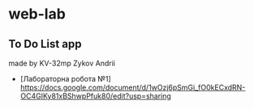 # web-lab
## To Do List app
made by KV-32mp Zykov Andrii
- [Лабораторна робота №1] https://docs.google.com/document/d/1wOzj6pSmGi_fO0kECxdRN-OC4GIKy81xBShwpPfuk80/edit?usp=sharing
